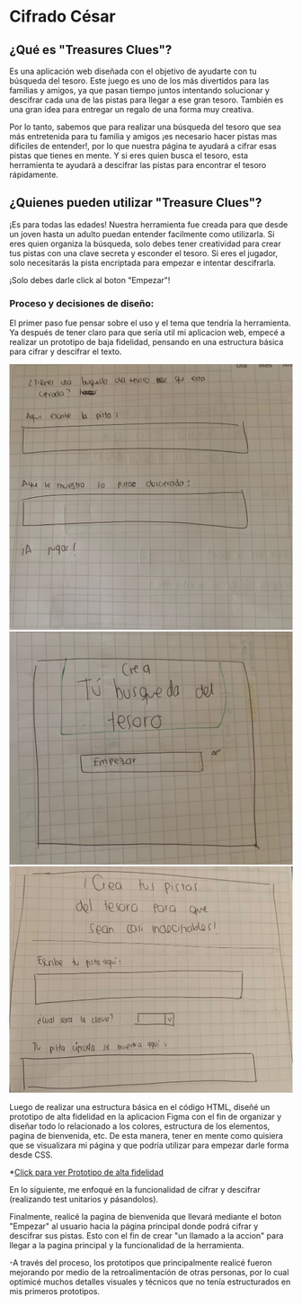 # Cifrado César

## ¿Qué es "Treasures Clues"?

Es una aplicación web diseñada con el objetivo de ayudarte con tu búsqueda del tesoro. Este juego es uno de los más divertidos para las familias y amigos, ya que pasan tiempo juntos intentando solucionar y descifrar cada una de las pistas para llegar a ese gran tesoro. También es una gran idea para entregar un regalo de una forma muy creativa. 

Por lo tanto, sabemos que para realizar una búsqueda del tesoro que sea más entretenida para tu familia y amigos ¡es necesario hacer pistas mas dificiles de entender!, por lo que nuestra página te ayudará a cifrar esas pistas que tienes en mente. Y si eres quien busca el tesoro, esta herramienta te ayudará a descifrar las pistas para encontrar el tesoro rápidamente.

## ¿Quienes pueden utilizar "Treasure Clues"?

¡Es para todas las edades! Nuestra herramienta fue creada para que desde un joven hasta un adulto puedan entender facilmente como utilizarla. Si eres quien organiza la búsqueda, solo debes tener creatividad para crear tus pistas con una clave secreta y esconder el tesoro. Si eres el jugador, solo necesitarás la pista encriptada para empezar e intentar descifrarla.


¡Solo debes darle click al boton "Empezar"!

### Proceso y decisiones de diseño:

El primer paso fue pensar sobre el uso y el tema que tendría la herramienta. Ya después de tener claro para que sería util mi aplicacion web, empecé a realizar un prototipo de baja fidelidad, pensando en una estructura básica para cifrar y descifrar el texto. 

![prototipo1](prototipo1.jpeg)
![prototipo1](prototipo2.jpeg)
![prototipo1](prototipo3.jpeg)

Luego de realizar una estructura básica en el código HTML, diseñé un prototipo de alta fidelidad en la aplicacion Figma con el fin de organizar y diseñar todo lo relacionado a los colores, estructura de los elementos, pagina de bienvenida, etc. De esta manera, tener en mente como quisiera que se visualizara mi página y que podría utilizar para empezar darle forma desde CSS.

*[Click para ver Prototipo de alta fidelidad](https://www.figma.com/proto/Ik8lDIAokwIjxvXBp7zv2f/Prototipo-alta-fidelidad-cipher?node-id=2%3A2&scaling=min-zoom&page-id=0%3A1)

En lo siguiente, me enfoqué en la funcionalidad de cifrar y descifrar (realizando test unitarios y pásandolos).

Finalmente, realicé la pagina de bienvenida que llevará mediante el boton "Empezar" al usuario hacia la página principal donde podrá cifrar y descifrar sus pistas. Esto con el fin de crear "un llamado a la accion" para llegar a la pagina principal y la funcionalidad de la herramienta.

-A través del proceso, los prototipos que principalmente realicé fueron mejorando por medio de la retroalimentación de otras personas, por lo cual optimicé muchos detalles visuales y técnicos que no tenía estructurados en mis primeros prototipos.


